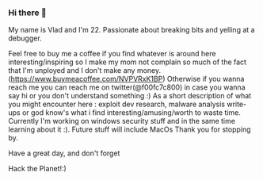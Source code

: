 ### Hi there 👋

<!--
**SpiralBL0CK/SpiralBL0CK** is a ✨ _special_ ✨ repository because its `README.md` (this file) appears on your GitHub profile.

Here are some ideas to get you started:

- 🔭 I’m currently working on ...
- 🌱 I’m currently learning ...
- 👯 I’m looking to collaborate on ...
- 🤔 I’m looking for help with ...
- 💬 Ask me about ...
- 📫 How to reach me: ...
- 😄 Pronouns: ...
- ⚡ Fun fact: ...
-->

My name is Vlad and I'm 22. Passionate about breaking bits and yelling at a debugger.

Feel free to buy me a coffee if you find whatever is around here interesting/inspiring so I make my mom not complain so much of the fact that I'm unployed and I don't make any money.(https://www.buymeacoffee.com/NVPVRxK1BP)
Otherwise if you wanna reach me you can reach me on twitter(@f00fc7c800) in case you wanna say hi or you don't understand something :)
As a short description of what you might encounter here : exploit dev research, malware analysis write-ups or god know's what i find interesting/amusing/worth to waste time. 
Currently I'm working on windows security stuff and in the same time learning about it :). Future stuff will include MacOs
Thank you for stopping by. 

Have a great day, and don't forget 



Hack the Planet!:)
